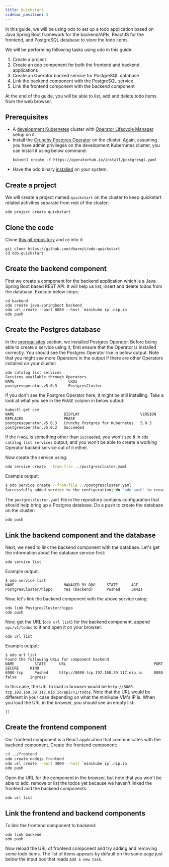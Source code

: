 ```yaml
---
title: Quickstart
sidebar_position: 3
---
```


In this guide, we will be using odo to set up a todo application based on Java Spring Boot framework for the backend/APIs, ReactJS for the frontend, and PostgreSQL database to store the todo items.

We will be performing following tasks using odo in this guide:
1. Create a project
2. Create an odo component for both the frontend and backend applications
3. Create an Operator backed service for PostgreSQL database
4. Link the backend component with the PostgreSQL service
5. Link the frontend component with the backend component

At the end of the guide, you will be able to list, add and delete todo items from the web browser.

## Prerequisites

* A [development Kubernetes](./cluster-setup/kubernetes.md) cluster with [Operator Lifecycle Manager](./cluster-setup/kubernetes#installing-the-operator-lifecycle-manager-olm) setup on it.
* Install the [Crunchy Postgres Operator](https://operatorhub.io/operator/postgresql) on the cluster. Again, assuming you have admin privileges on the development Kubernetes cluster, you can install it using below command:
  ```shell
  kubectl create -f https://operatorhub.io/install/postgresql.yaml
  ```   
* Have the odo binary [installed](./installation.md) on your system.

## Create a project

We will create a project named `quickstart` on the cluster to keep quickstart related activities separate from rest of the cluster:
```shell
odo project create quickstart
```

## Clone the code

Clone [this git repository](https://github.com/dharmit/odo-quickstart/) and `cd` into it:
```shell
git clone https://github.com/dharmit/odo-quickstart
cd odo-quickstart
```

## Create the backend component

First we create a component for the backend application which is a Java Spring Boot based REST API. It will help us list, insert and delete todos from the database. Execute below steps:

```shell
cd backend
odo create java-springboot backend
odo url create --port 8080 --host `minikube ip`.nip.io
odo push
```

## Create the Postgres database

In the [prerequisites](#prerequisites) section, we installed Postgres Operator. Before being able to create a service using it, first ensure that the Operator is installed correctly. You should see the Postgres Operator like in below output. Note that you might see more Operators in the output if there are other Operators installed on your cluster: 
```shell
odo catalog list services
Services available through Operators
NAME                        CRDs
postgresoperator.v5.0.3     PostgresCluster
```

If you don't see the Postgres Operator here, it might be still installing. Take a look at what you see in the `PHASE` column in below output:
```shell
kubectl get csv                         
NAME                      DISPLAY                           VERSION   REPLACES                  PHASE
postgresoperator.v5.0.3   Crunchy Postgres for Kubernetes   5.0.3     postgresoperator.v5.0.2   Succeeded
```

If the `PHASE` is something other than `Succeeded`, you won't see it in `odo catalog list services` output, and you won't be able to create a working Operator backed service out of it either.

Now create the service using:


```sh
odo service create --from-file ../postgrescluster.yaml
```

Example output:
```sh
$ odo service create --from-file ../postgrescluster.yaml
Successfully added service to the configuration; do 'odo push' to create service on the cluster
````

The `postgrescluster.yaml` file in the repository contains configuration that should help bring up a Postgres database. Do a push to create the database on the cluster:
```shell
odo push
```

## Link the backend component and the database

Next, we need to link the backend component with the database. Let's get the information about the database service first:

```shell
odo service list
```
Example output:
```shell
$ odo service list
NAME                      MANAGED BY ODO     STATE      AGE
PostgresCluster/hippo     Yes (backend)      Pushed     3m42s
```

Now, let's link the backend component with the above service using:
```shell
odo link PostgresCluster/hippo
odo push
```
Now, get the URL (`odo url list`) for the backend component, append `api/v1/todos` to it and open it on your browser:
```shell
odo url list
```

Example output:
```shell
$ odo url list
Found the following URLs for component backend
NAME         STATE      URL                                       PORT     SECURE     KIND
8080-tcp     Pushed     http://8080-tcp.192.168.39.117.nip.io     8080     false      ingress
```
In this case, the URL to load in browser would be `http://8080-tcp.192.168.39.117.nip.io/api/v1/todos`. Note that the URL would be different in your case depending on what the minikube VM's IP is. When you load the URL in the browser, you should see an empty list:
```shell
[]
```

## Create the frontend component

Our frontend component is a React application that communicates with the backend component. Create the frontend component:

```sh
cd ../frontend
odo create nodejs frontend
odo url create --port 3000 --host `minikube ip`.nip.io
odo push
```

Open the URL for the component in the browser, but note that you won't be able to add, remove or list the todos yet because we haven't linked the frontend and the backend components:
```shell
odo url list
```

## Link the frontend and backend components

To link the frontend component to backend:

```shell
odo link backend
odo push
```

Now reload the URL of frontend component and try adding and removing some todo items. The list of items appears by default on the same page just below the input box that reads `Add a new task`.